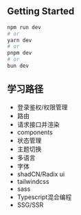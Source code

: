 
## Getting Started


```bash
npm run dev
# or
yarn dev
# or
pnpm dev
# or
bun dev
```


## 学习路径

- 登录鉴权/权限管理
- 路由
- 请求接口并渲染
- components
- 状态管理
- 主题切换
- 多语言
- 字体
- shadCN/Radix ui
- tailwindcss
- sass
- Typescript混合编程
- SSG/SSR

